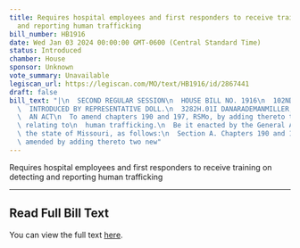 ```yaml
---
title: Requires hospital employees and first responders to receive training on detecting
  and reporting human trafficking
bill_number: HB1916
date: Wed Jan 03 2024 00:00:00 GMT-0600 (Central Standard Time)
status: Introduced
chamber: House
sponsor: Unknown
vote_summary: Unavailable
legiscan_url: https://legiscan.com/MO/text/HB1916/id/2867441
draft: false
bill_text: "|\n  SECOND REGULAR SESSION\n  HOUSE BILL NO. 1916\n  102ND GENERAL ASSEMBLY\n\
  \  INTRODUCED BY REPRESENTATIVE DOLL.\n  3282H.01I DANARADEMANMILLER,ChiefClerk\n\
  \  AN ACT\n  To amend chapters 190 and 197, RSMo, by adding thereto two new sections\
  \ relating to\n  human trafficking.\n  Be it enacted by the General Assembly of\
  \ the state of Missouri, as follows:\n  Section A. Chapters 190 and 197, RSMo, are\
  \ amended by adding thereto two new"
---
```

Requires hospital employees and first responders to receive training on detecting and reporting human trafficking

---

## Read Full Bill Text

You can view the full text [here](https://legiscan.com/MO/text/HB1916/id/2867441).
